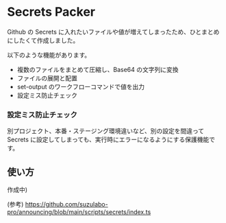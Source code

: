 # Secrets Packer

Github の Secrets に入れたいファイルや値が増えてしまったため、ひとまとめにしたくて作成しました。

以下のような機能があります。

- 複数のファイルをまとめて圧縮し、Base64 の文字列に変換
- ファイルの展開と配置
- set-output のワークフローコマンドで値を出力
- 設定ミス防止チェック

### 設定ミス防止チェック

別プロジェクト、本番・ステージング環境違いなど、別の設定を間違って Secrets に設定してしまっても、実行時にエラーになるようにする保護機能です。

## 使い方

作成中)

(参考)
https://github.com/suzulabo-pro/announcing/blob/main/scripts/secrets/index.ts
